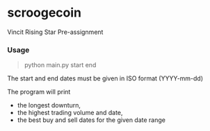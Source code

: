 # scroogecoin #

Vincit Rising Star Pre-assignment

### Usage ###

> python main.py start end

The start and end dates must be given in ISO format (YYYY-mm-dd)

The program will print
* the longest downturn,
* the highest trading volume and date,
* the best buy and sell dates
for the given date range
